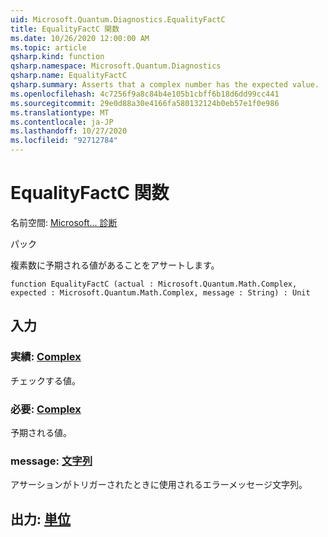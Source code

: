 ```yaml
---
uid: Microsoft.Quantum.Diagnostics.EqualityFactC
title: EqualityFactC 関数
ms.date: 10/26/2020 12:00:00 AM
ms.topic: article
qsharp.kind: function
qsharp.namespace: Microsoft.Quantum.Diagnostics
qsharp.name: EqualityFactC
qsharp.summary: Asserts that a complex number has the expected value.
ms.openlocfilehash: 4c7256f9a8c84b4e105b1cbff6b18d6dd99cc441
ms.sourcegitcommit: 29e0d88a30e4166fa580132124b0eb57e1f0e986
ms.translationtype: MT
ms.contentlocale: ja-JP
ms.lasthandoff: 10/27/2020
ms.locfileid: "92712784"
---
```

# <a name="equalityfactc-function"></a>EqualityFactC 関数

名前空間: [Microsoft... 診断](xref:Microsoft.Quantum.Diagnostics)

パック [](https://nuget.org/packages/)


複素数に予期される値があることをアサートします。

```qsharp
function EqualityFactC (actual : Microsoft.Quantum.Math.Complex, expected : Microsoft.Quantum.Math.Complex, message : String) : Unit
```


## <a name="input"></a>入力

### <a name="actual--complex"></a>実績: [Complex](xref:Microsoft.Quantum.Math.Complex)

チェックする値。


### <a name="expected--complex"></a>必要: [Complex](xref:Microsoft.Quantum.Math.Complex)

予期される値。


### <a name="message--string"></a>message: [文字列](xref:microsoft.quantum.lang-ref.string)

アサーションがトリガーされたときに使用されるエラーメッセージ文字列。



## <a name="output--unit"></a>出力: [単位](xref:microsoft.quantum.lang-ref.unit)

